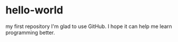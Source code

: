 # hello-world
my first repository
I'm glad to use GitHub. I hope it can help me learn programming better.
